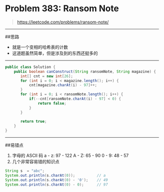 # Problem 383: Ransom Note


> https://leetcode.com/problems/ransom-note/

------
##思路
* 就是一个变相的哈希表的计数
* 这道题虽然简单，但是涉及到的东西还挺多的

-----------
```java
public class Solution {
    public boolean canConstruct(String ransomNote, String magazine) {
       int[] cnt = new int[26];
       for (int i = 0; i < magazine.length(); i++) {
           cnt[magazine.charAt(i) - 97]++;
       }
       for (int i = 0; i < ransomNote.length(); i++) {
           if(--cnt[ransomNote.charAt(i) - 97] < 0) {
               return false;
           }
       }
        
       return true;    
    }
}
```
----
##易错点

1. 字母的 ASCII 码
a - z: 97 - 122
A - Z: 65 - 90
0 - 9: 48 - 57
2. 几个非常容易错的知识点
```java
String s  = "abc";
System.out.println(s.charAt(0));          // a   
System.out.println(s.charAt(0) - '0');    // 49
System.out.println(s.charAt(0) - 0);      // 97
```





























